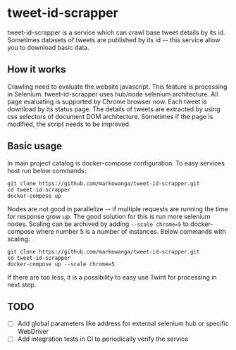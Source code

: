 # tweet-id-scrapper

tweet-id-scrapper is a service which can crawl base tweet details by its id.
Sometimes datasets of tweets are published by its id -- this service allow you to download basic data.

## How it works
Crawling need to evaluate the website javascript. This feature is processing in Selenium. 
tweet-id-scrapper uses hub/node selenium architecture. All page evaluating is supported by Chrome browser now.
Each tweet is download by its status page. 
The details of tweets are extracted by using css selectors of document DOM architecture.
Sometimes if the page is modified, the script needs to be improved.

## Basic usage
In main project catalog is docker-compose configuration.
To easy services host run below commands:
```
git clone https://github.com/markowanga/tweet-id-scrapper.git
cd tweet-id-scrapper
docker-compose up 
```

Nodes are not good in parallelize -- if multiple requests are running the time for response grow up.
The good solution for this is run more selenium nodes. 
Scaling can be archived by adding `--scale chrome=5` to docker-compose where number 5 is a number of instances.
Below commands with scaling:
```
git clone https://github.com/markowanga/tweet-id-scrapper.git
cd tweet-id-scrapper
docker-compose up --scale chrome=5
```

If there are too less, it is a possibility to easy use Twint for processing in next step.

## TODO
 - [ ] Add global parameters like address for external selenium hub or specific WebDriver
 - [ ] Add integration tests in CI to periodically verify the service